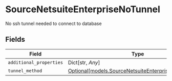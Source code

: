 # SourceNetsuiteEnterpriseNoTunnel

No ssh tunnel needed to connect to database


## Fields

| Field                                                                                                      | Type                                                                                                       | Required                                                                                                   | Description                                                                                                |
| ---------------------------------------------------------------------------------------------------------- | ---------------------------------------------------------------------------------------------------------- | ---------------------------------------------------------------------------------------------------------- | ---------------------------------------------------------------------------------------------------------- |
| `additional_properties`                                                                                    | Dict[str, *Any*]                                                                                           | :heavy_minus_sign:                                                                                         | N/A                                                                                                        |
| `tunnel_method`                                                                                            | [Optional[models.SourceNetsuiteEnterpriseTunnelMethod]](../models/sourcenetsuiteenterprisetunnelmethod.md) | :heavy_minus_sign:                                                                                         | N/A                                                                                                        |